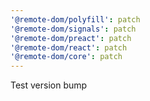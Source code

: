 ```yaml
---
'@remote-dom/polyfill': patch
'@remote-dom/signals': patch
'@remote-dom/preact': patch
'@remote-dom/react': patch
'@remote-dom/core': patch
---
```


Test version bump

